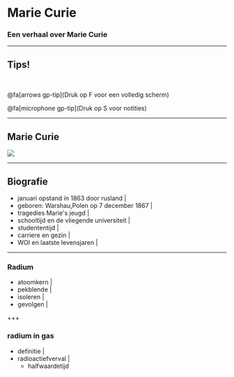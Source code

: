 # Marie Curie

### Een verhaal over Marie Curie

---

## Tips!

<br>

@fa[arrows gp-tip](Druk op F voor een volledig scherm)

@fa[microphone gp-tip](Druk op S voor notities)

---

## Marie Curie

![](afbeeldingen/mc_001.jpeg)

---

## Biografie

- januari opstand in 1863 door rusland |
- geboren: Warshau,Polen op 7 december 1867 |
- tragedies Marie's jeugd |
- schooltijd en de vliegende universiteit |
- studententijd |
- carriere en gezin |
- WOI en laatste levensjaren |

---

### Radium

- atoomkern |
- pekblende |
- isoleren |
- gevolgen |

+++

### radium in gas

- definitie |
- radioactiefverval |
  - halfwaardetijd



